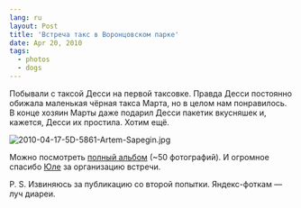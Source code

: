 ```yaml
---
lang: ru
layout: Post
title: 'Встреча такс в Воронцовском парке'
date: Apr 20, 2010
tags:
  - photos
  - dogs
---
```


Побывали с таксой Десси на первой таксовке. Правда Десси постоянно обижала маленькая чёрная такса Марта, но в целом нам понравилось. В конце хозяин Марты даже подарил Десси пакетик вкусняшек и, кажется, Десси их простила. Хотим ещё.

![2010-04-17-5D-5861-Artem-Sapegin.jpg](upload://2010-04-17-5D-5861-Artem-Sapegin.jpg)

Можно посмотреть [полный альбом](http://fotki.yandex.ru/users/artemsapegin/album/94546/ "Встреча такс в Воронцовском парке") (~50 фотографий). И огромное спасибо [Юле](http://ph-t-grapher.livejournal.com/) за организацию встречи.

P. S. Извиняюсь за публикацию со второй попытки. Яндекс-фоткам — луч диареи.
